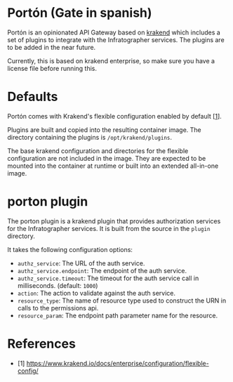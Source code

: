 # Portón (Gate in spanish)

Portón is an opinionated API Gateway based on [krakend](https://www.krakend.io/)
which includes a set of plugins to integrate with the Infratographer services.
The plugins are to be added in the near future.

Currently, this is based on krakend enterprise, so make sure you have a license file
before running this.

# Defaults

Portón comes with Krakend's flexible configuration enabled by default
[[1](https://www.krakend.io/docs/enterprise/configuration/flexible-config/)].

Plugins are built and copied into the resulting container image. The directory
containing the plugins is `/opt/krakend/plugins`.

The base krakend configuration and directories for the flexible configuration are not included
in the image. They are expected to be mounted into the container at runtime or
built into an extended all-in-one image.

# porton plugin

The porton plugin is a krakend plugin that provides authorization services
for the Infratographer services. It is built from the source in the `plugin`
directory.

It takes the following configuration options:

- `authz_service`: The URL of the auth service.
- `authz_service.endpoint`: The endpoint of the auth service.
- `authz_service.timeout`: The timeout for the auth service call in milliseconds. (default: `1000`)
- `action`: The action to validate against the auth service.
- `resource_type`: The name of resource type used to construct the URN in calls to the permissions api.
- `resource_param`: The endpoint path parameter name for the resource.

# References

- [1] https://www.krakend.io/docs/enterprise/configuration/flexible-config/